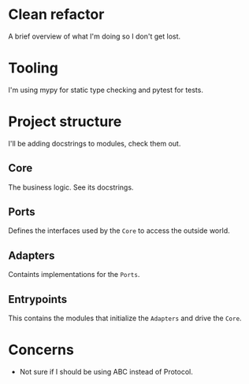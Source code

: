 # Clean refactor

A brief overview of what I'm doing so I don't get lost.


# Tooling

I'm using mypy for static type checking and pytest for tests.


# Project structure

I'll be adding docstrings to modules, check them out.


## Core

The business logic. See its docstrings.


## Ports

Defines the interfaces used by the `Core` to access the outside world.


## Adapters

Containts implementations for the `Ports`.


## Entrypoints

This contains the modules that initialize the `Adapters` and drive the `Core`.


# Concerns

 - Not sure if I should be using ABC instead of Protocol.
